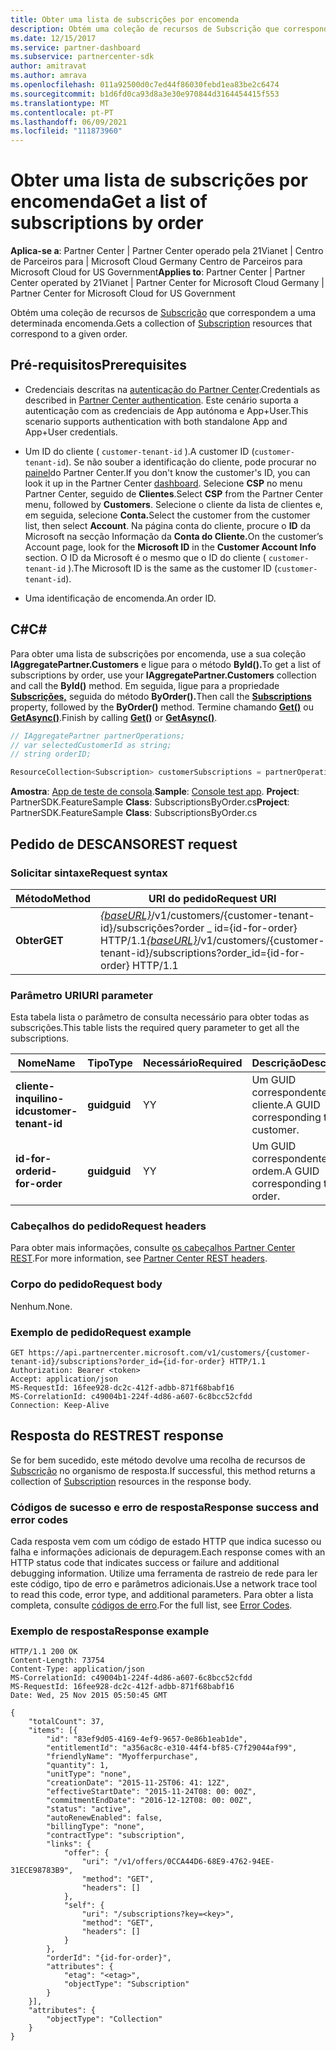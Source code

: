 ```yaml
---
title: Obter uma lista de subscrições por encomenda
description: Obtém uma coleção de recursos de Subscrição que correspondem a uma determinada encomenda.
ms.date: 12/15/2017
ms.service: partner-dashboard
ms.subservice: partnercenter-sdk
author: amitravat
ms.author: amrava
ms.openlocfilehash: 011a92500d0c7ed44f86030febd1ea83be2c6474
ms.sourcegitcommit: b1d6fd0ca93d8a3e30e970844d3164454415f553
ms.translationtype: MT
ms.contentlocale: pt-PT
ms.lasthandoff: 06/09/2021
ms.locfileid: "111873960"
---
```

# <a name="get-a-list-of-subscriptions-by-order"></a><span data-ttu-id="00c46-103">Obter uma lista de subscrições por encomenda</span><span class="sxs-lookup"><span data-stu-id="00c46-103">Get a list of subscriptions by order</span></span>

<span data-ttu-id="00c46-104">**Aplica-se a**: Partner Center | Partner Center operado pela 21Vianet | Centro de Parceiros para | Microsoft Cloud Germany Centro de Parceiros para Microsoft Cloud for US Government</span><span class="sxs-lookup"><span data-stu-id="00c46-104">**Applies to**: Partner Center | Partner Center operated by 21Vianet | Partner Center for Microsoft Cloud Germany | Partner Center for Microsoft Cloud for US Government</span></span>

<span data-ttu-id="00c46-105">Obtém uma coleção de recursos de [Subscrição](subscription-resources.md) que correspondem a uma determinada encomenda.</span><span class="sxs-lookup"><span data-stu-id="00c46-105">Gets a collection of [Subscription](subscription-resources.md) resources that correspond to a given order.</span></span>

## <a name="prerequisites"></a><span data-ttu-id="00c46-106">Pré-requisitos</span><span class="sxs-lookup"><span data-stu-id="00c46-106">Prerequisites</span></span>

- <span data-ttu-id="00c46-107">Credenciais descritas na [autenticação do Partner Center](partner-center-authentication.md).</span><span class="sxs-lookup"><span data-stu-id="00c46-107">Credentials as described in [Partner Center authentication](partner-center-authentication.md).</span></span> <span data-ttu-id="00c46-108">Este cenário suporta a autenticação com as credenciais de App autónoma e App+User.</span><span class="sxs-lookup"><span data-stu-id="00c46-108">This scenario supports authentication with both standalone App and App+User credentials.</span></span>

- <span data-ttu-id="00c46-109">Um ID do cliente ( `customer-tenant-id` ).</span><span class="sxs-lookup"><span data-stu-id="00c46-109">A customer ID (`customer-tenant-id`).</span></span> <span data-ttu-id="00c46-110">Se não souber a identificação do cliente, pode procurar no [painel](https://partner.microsoft.com/dashboard)do Partner Center.</span><span class="sxs-lookup"><span data-stu-id="00c46-110">If you don't know the customer's ID, you can look it up in the Partner Center [dashboard](https://partner.microsoft.com/dashboard).</span></span> <span data-ttu-id="00c46-111">Selecione **CSP** no menu Partner Center, seguido de **Clientes**.</span><span class="sxs-lookup"><span data-stu-id="00c46-111">Select **CSP** from the Partner Center menu, followed by **Customers**.</span></span> <span data-ttu-id="00c46-112">Selecione o cliente da lista de clientes e, em seguida, selecione **Conta.**</span><span class="sxs-lookup"><span data-stu-id="00c46-112">Select the customer from the customer list, then select **Account**.</span></span> <span data-ttu-id="00c46-113">Na página conta do cliente, procure o **ID** da Microsoft na secção Informação da **Conta do Cliente.**</span><span class="sxs-lookup"><span data-stu-id="00c46-113">On the customer’s Account page, look for the **Microsoft ID** in the **Customer Account Info** section.</span></span> <span data-ttu-id="00c46-114">O ID da Microsoft é o mesmo que o ID do cliente ( `customer-tenant-id` ).</span><span class="sxs-lookup"><span data-stu-id="00c46-114">The Microsoft ID is the same as the customer ID  (`customer-tenant-id`).</span></span>

- <span data-ttu-id="00c46-115">Uma identificação de encomenda.</span><span class="sxs-lookup"><span data-stu-id="00c46-115">An order ID.</span></span>

## <a name="c"></a><span data-ttu-id="00c46-116">C\#</span><span class="sxs-lookup"><span data-stu-id="00c46-116">C\#</span></span>

<span data-ttu-id="00c46-117">Para obter uma lista de subscrições por encomenda, use a sua coleção **IAggregatePartner.Customers** e ligue para o método **ById().**</span><span class="sxs-lookup"><span data-stu-id="00c46-117">To get a list of subscriptions by order, use your **IAggregatePartner.Customers** collection and call the **ById()** method.</span></span> <span data-ttu-id="00c46-118">Em seguida, ligue para a propriedade [**Subscrições,**](/dotnet/api/microsoft.store.partnercenter.customers.icustomer.subscriptions) seguida do método **ByOrder().**</span><span class="sxs-lookup"><span data-stu-id="00c46-118">Then call the [**Subscriptions**](/dotnet/api/microsoft.store.partnercenter.customers.icustomer.subscriptions) property, followed by the **ByOrder()** method.</span></span> <span data-ttu-id="00c46-119">Termine chamando [**Get()**](/dotnet/api/microsoft.store.partnercenter.genericoperations.ientireentitycollectionretrievaloperations-2.get) ou [**GetAsync()**](/dotnet/api/microsoft.store.partnercenter.genericoperations.ientireentitycollectionretrievaloperations-2.getasync).</span><span class="sxs-lookup"><span data-stu-id="00c46-119">Finish by calling [**Get()**](/dotnet/api/microsoft.store.partnercenter.genericoperations.ientireentitycollectionretrievaloperations-2.get) or [**GetAsync()**](/dotnet/api/microsoft.store.partnercenter.genericoperations.ientireentitycollectionretrievaloperations-2.getasync).</span></span>

``` csharp
// IAggregatePartner partnerOperations;
// var selectedCustomerId as string;
// string orderID;

ResourceCollection<Subscription> customerSubscriptions = partnerOperations.Customers.ById(selectedCustomerId).Subscriptions.ByOrder(orderID).Get();
```

<span data-ttu-id="00c46-120">**Amostra**: [App de teste de consola](console-test-app.md).</span><span class="sxs-lookup"><span data-stu-id="00c46-120">**Sample**: [Console test app](console-test-app.md).</span></span> <span data-ttu-id="00c46-121">**Project**: PartnerSDK.FeatureSample **Class**: SubscriptionsByOrder.cs</span><span class="sxs-lookup"><span data-stu-id="00c46-121">**Project**: PartnerSDK.FeatureSample **Class**: SubscriptionsByOrder.cs</span></span>

## <a name="rest-request"></a><span data-ttu-id="00c46-122">Pedido de DESCANSO</span><span class="sxs-lookup"><span data-stu-id="00c46-122">REST request</span></span>

### <a name="request-syntax"></a><span data-ttu-id="00c46-123">Solicitar sintaxe</span><span class="sxs-lookup"><span data-stu-id="00c46-123">Request syntax</span></span>

| <span data-ttu-id="00c46-124">Método</span><span class="sxs-lookup"><span data-stu-id="00c46-124">Method</span></span>  | <span data-ttu-id="00c46-125">URI do pedido</span><span class="sxs-lookup"><span data-stu-id="00c46-125">Request URI</span></span>                                                                                                                   |
|---------|-------------------------------------------------------------------------------------------------------------------------------|
| <span data-ttu-id="00c46-126">**Obter**</span><span class="sxs-lookup"><span data-stu-id="00c46-126">**GET**</span></span> | <span data-ttu-id="00c46-127">[*{baseURL}*](partner-center-rest-urls.md)/v1/customers/{customer-tenant-id}/subscrições?order \_ id={id-for-order} HTTP/1.1</span><span class="sxs-lookup"><span data-stu-id="00c46-127">[*{baseURL}*](partner-center-rest-urls.md)/v1/customers/{customer-tenant-id}/subscriptions?order\_id={id-for-order} HTTP/1.1</span></span> |

### <a name="uri-parameter"></a><span data-ttu-id="00c46-128">Parâmetro URI</span><span class="sxs-lookup"><span data-stu-id="00c46-128">URI parameter</span></span>

<span data-ttu-id="00c46-129">Esta tabela lista o parâmetro de consulta necessário para obter todas as subscrições.</span><span class="sxs-lookup"><span data-stu-id="00c46-129">This table lists the required query parameter to get all the subscriptions.</span></span>

| <span data-ttu-id="00c46-130">Nome</span><span class="sxs-lookup"><span data-stu-id="00c46-130">Name</span></span>                   | <span data-ttu-id="00c46-131">Tipo</span><span class="sxs-lookup"><span data-stu-id="00c46-131">Type</span></span>     | <span data-ttu-id="00c46-132">Necessário</span><span class="sxs-lookup"><span data-stu-id="00c46-132">Required</span></span> | <span data-ttu-id="00c46-133">Descrição</span><span class="sxs-lookup"><span data-stu-id="00c46-133">Description</span></span>                           |
|------------------------|----------|----------|---------------------------------------|
| <span data-ttu-id="00c46-134">**cliente-inquilino-id**</span><span class="sxs-lookup"><span data-stu-id="00c46-134">**customer-tenant-id**</span></span> | <span data-ttu-id="00c46-135">**guid**</span><span class="sxs-lookup"><span data-stu-id="00c46-135">**guid**</span></span> | <span data-ttu-id="00c46-136">Y</span><span class="sxs-lookup"><span data-stu-id="00c46-136">Y</span></span>        | <span data-ttu-id="00c46-137">Um GUID correspondente ao cliente.</span><span class="sxs-lookup"><span data-stu-id="00c46-137">A GUID corresponding to the customer.</span></span> |
| <span data-ttu-id="00c46-138">**id-for-order**</span><span class="sxs-lookup"><span data-stu-id="00c46-138">**id-for-order**</span></span>       | <span data-ttu-id="00c46-139">**guid**</span><span class="sxs-lookup"><span data-stu-id="00c46-139">**guid**</span></span> | <span data-ttu-id="00c46-140">Y</span><span class="sxs-lookup"><span data-stu-id="00c46-140">Y</span></span>        | <span data-ttu-id="00c46-141">Um GUID correspondente à ordem.</span><span class="sxs-lookup"><span data-stu-id="00c46-141">A GUID corresponding to the order.</span></span>    |

### <a name="request-headers"></a><span data-ttu-id="00c46-142">Cabeçalhos do pedido</span><span class="sxs-lookup"><span data-stu-id="00c46-142">Request headers</span></span>

<span data-ttu-id="00c46-143">Para obter mais informações, consulte [os cabeçalhos Partner Center REST](headers.md).</span><span class="sxs-lookup"><span data-stu-id="00c46-143">For more information, see [Partner Center REST headers](headers.md).</span></span>

### <a name="request-body"></a><span data-ttu-id="00c46-144">Corpo do pedido</span><span class="sxs-lookup"><span data-stu-id="00c46-144">Request body</span></span>

<span data-ttu-id="00c46-145">Nenhum.</span><span class="sxs-lookup"><span data-stu-id="00c46-145">None.</span></span>

### <a name="request-example"></a><span data-ttu-id="00c46-146">Exemplo de pedido</span><span class="sxs-lookup"><span data-stu-id="00c46-146">Request example</span></span>

```http
GET https://api.partnercenter.microsoft.com/v1/customers/{customer-tenant-id}/subscriptions?order_id={id-for-order} HTTP/1.1
Authorization: Bearer <token>
Accept: application/json
MS-RequestId: 16fee928-dc2c-412f-adbb-871f68babf16
MS-CorrelationId: c49004b1-224f-4d86-a607-6c8bcc52cfdd
Connection: Keep-Alive
```

## <a name="rest-response"></a><span data-ttu-id="00c46-147">Resposta do REST</span><span class="sxs-lookup"><span data-stu-id="00c46-147">REST response</span></span>

<span data-ttu-id="00c46-148">Se for bem sucedido, este método devolve uma recolha de recursos de [Subscrição](subscription-resources.md) no organismo de resposta.</span><span class="sxs-lookup"><span data-stu-id="00c46-148">If successful, this method returns a collection of [Subscription](subscription-resources.md) resources in the response body.</span></span>

### <a name="response-success-and-error-codes"></a><span data-ttu-id="00c46-149">Códigos de sucesso e erro de resposta</span><span class="sxs-lookup"><span data-stu-id="00c46-149">Response success and error codes</span></span>

<span data-ttu-id="00c46-150">Cada resposta vem com um código de estado HTTP que indica sucesso ou falha e informações adicionais de depuragem.</span><span class="sxs-lookup"><span data-stu-id="00c46-150">Each response comes with an HTTP status code that indicates success or failure and additional debugging information.</span></span> <span data-ttu-id="00c46-151">Utilize uma ferramenta de rastreio de rede para ler este código, tipo de erro e parâmetros adicionais.</span><span class="sxs-lookup"><span data-stu-id="00c46-151">Use a network trace tool to read this code, error type, and additional parameters.</span></span> <span data-ttu-id="00c46-152">Para obter a lista completa, consulte [códigos de erro](error-codes.md).</span><span class="sxs-lookup"><span data-stu-id="00c46-152">For the full list, see [Error Codes](error-codes.md).</span></span>

### <a name="response-example"></a><span data-ttu-id="00c46-153">Exemplo de resposta</span><span class="sxs-lookup"><span data-stu-id="00c46-153">Response example</span></span>

```http
HTTP/1.1 200 OK
Content-Length: 73754
Content-Type: application/json
MS-CorrelationId: c49004b1-224f-4d86-a607-6c8bcc52cfdd
MS-RequestId: 16fee928-dc2c-412f-adbb-871f68babf16
Date: Wed, 25 Nov 2015 05:50:45 GMT

{
    "totalCount": 37,
    "items": [{
        "id": "83ef9d05-4169-4ef9-9657-0e86b1eab1de",
        "entitlementId": "a356ac8c-e310-44f4-bf85-C7f29044af99",
        "friendlyName": "Myofferpurchase",
        "quantity": 1,
        "unitType": "none",
        "creationDate": "2015-11-25T06: 41: 12Z",
        "effectiveStartDate": "2015-11-24T08: 00: 00Z",
        "commitmentEndDate": "2016-12-12T08: 00: 00Z",
        "status": "active",
        "autoRenewEnabled": false,
        "billingType": "none",
        "contractType": "subscription",
        "links": {
            "offer": {
                "uri": "/v1/offers/0CCA44D6-68E9-4762-94EE-31ECE98783B9",
                "method": "GET",
                "headers": []
            },
            "self": {
                "uri": "/subscriptions?key=<key>",
                "method": "GET",
                "headers": []
            }
        },
        "orderId": "{id-for-order}",
        "attributes": {
            "etag": "<etag>",
            "objectType": "Subscription"
        }
    }],
    "attributes": {
        "objectType": "Collection"
    }
}
```
